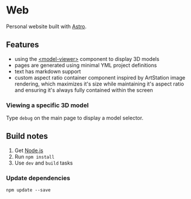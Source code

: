 # Web

Personal website built with [Astro](https://astro.build/).

## Features

- using the [\<model-viewer\>](https://modelviewer.dev/) component to display 3D models
- pages are generated using minimal YML project definitions
- text has markdown support
- custom aspect ratio container component inspired by ArtStation image rendering, which maximizes it's size while maintaining it's aspect ratio and ensuring it's always fully contained within the screen

### Viewing a specific 3D model

Type `debug` on the main page to display a model selector.

## Build notes

1. Get [Node.js](https://nodejs.org)
2. Run `npm install`
3. Use `dev` and `build` tasks

### Update dependencies

```shell
npm update --save
```